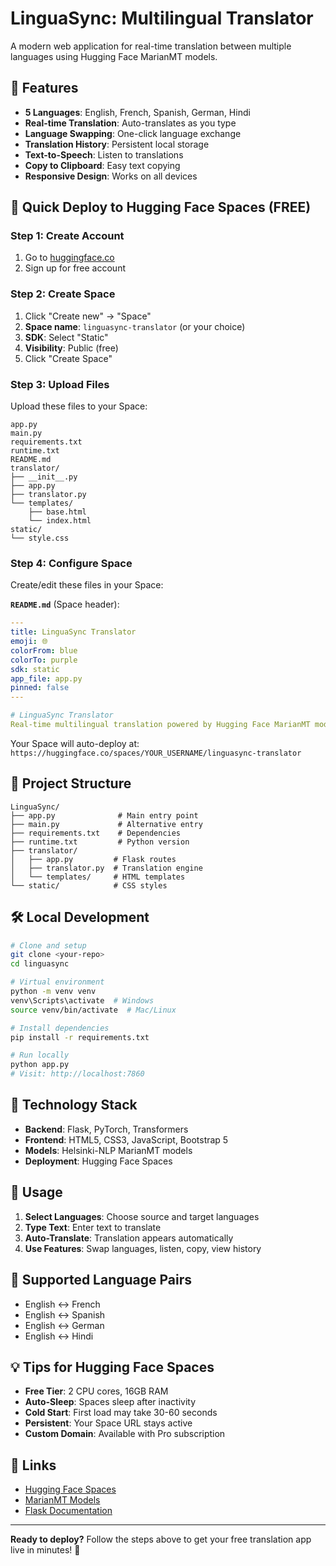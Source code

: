 # LinguaSync: Multilingual Translator

A modern web application for real-time translation between multiple languages using Hugging Face MarianMT models.

## 🌟 Features

- **5 Languages**: English, French, Spanish, German, Hindi
- **Real-time Translation**: Auto-translates as you type
- **Language Swapping**: One-click language exchange
- **Translation History**: Persistent local storage
- **Text-to-Speech**: Listen to translations
- **Copy to Clipboard**: Easy text copying
- **Responsive Design**: Works on all devices

## 🚀 Quick Deploy to Hugging Face Spaces (FREE)

### Step 1: Create Account
1. Go to [huggingface.co](https://huggingface.co)
2. Sign up for free account

### Step 2: Create Space
1. Click "Create new" → "Space"
2. **Space name**: `linguasync-translator` (or your choice)
3. **SDK**: Select "Static" 
4. **Visibility**: Public (free)
5. Click "Create Space"

### Step 3: Upload Files
Upload these files to your Space:
```
app.py
main.py
requirements.txt
runtime.txt
README.md
translator/
├── __init__.py
├── app.py
├── translator.py
└── templates/
    ├── base.html
    └── index.html
static/
└── style.css
```

### Step 4: Configure Space
Create/edit these files in your Space:

**`README.md`** (Space header):
```yaml
---
title: LinguaSync Translator
emoji: 🌐
colorFrom: blue
colorTo: purple
sdk: static
app_file: app.py
pinned: false
---

# LinguaSync Translator
Real-time multilingual translation powered by Hugging Face MarianMT models.
```

Your Space will auto-deploy at: `https://huggingface.co/spaces/YOUR_USERNAME/linguasync-translator`

## 📁 Project Structure

```
LinguaSync/
├── app.py              # Main entry point
├── main.py             # Alternative entry
├── requirements.txt    # Dependencies
├── runtime.txt         # Python version
├── translator/
│   ├── app.py         # Flask routes
│   ├── translator.py  # Translation engine
│   └── templates/     # HTML templates
└── static/            # CSS styles
```

## 🛠️ Local Development

```bash
# Clone and setup
git clone <your-repo>
cd linguasync

# Virtual environment
python -m venv venv
venv\Scripts\activate  # Windows
source venv/bin/activate  # Mac/Linux

# Install dependencies
pip install -r requirements.txt

# Run locally
python app.py
# Visit: http://localhost:7860
```

## 🔧 Technology Stack

- **Backend**: Flask, PyTorch, Transformers
- **Frontend**: HTML5, CSS3, JavaScript, Bootstrap 5
- **Models**: Helsinki-NLP MarianMT models
- **Deployment**: Hugging Face Spaces

## 📱 Usage

1. **Select Languages**: Choose source and target languages
2. **Type Text**: Enter text to translate
3. **Auto-Translate**: Translation appears automatically
4. **Use Features**: Swap languages, listen, copy, view history

## 🎯 Supported Language Pairs

- English ↔ French
- English ↔ Spanish  
- English ↔ German
- English ↔ Hindi

## 💡 Tips for Hugging Face Spaces

- **Free Tier**: 2 CPU cores, 16GB RAM
- **Auto-Sleep**: Spaces sleep after inactivity
- **Cold Start**: First load may take 30-60 seconds
- **Persistent**: Your Space URL stays active
- **Custom Domain**: Available with Pro subscription

## 🔗 Links

- [Hugging Face Spaces](https://huggingface.co/spaces)
- [MarianMT Models](https://huggingface.co/Helsinki-NLP)
- [Flask Documentation](https://flask.palletsprojects.com/)

---
**Ready to deploy?** Follow the steps above to get your free translation app live in minutes! 🚀